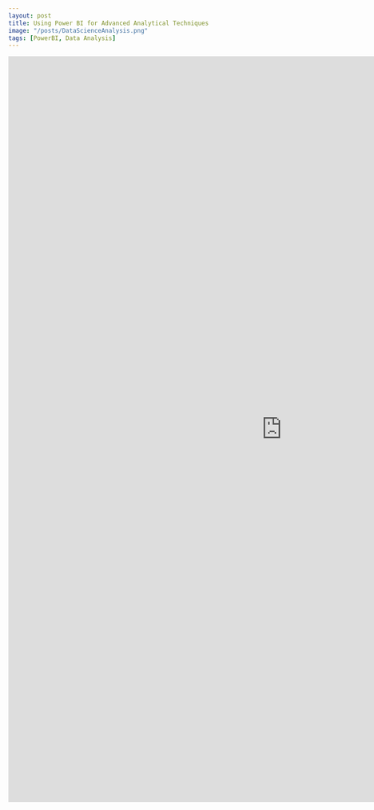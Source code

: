 ```yaml
---
layout: post
title: Using Power BI for Advanced Analytical Techniques 
image: "/posts/DataScienceAnalysis.png"
tags: [PowerBI, Data Analysis]
---
```



<div class="iframe_container">
  <iframe width="1094" height="1494" src="https://app.powerbi.com/view?r=eyJrIjoiYzI4M2IwYWMtMzRlOC00NzA3LWI5ODEtMWUzNDE4YTM1MGEwIiwidCI6IjAwM2Q0MTg3LWU2NTgtNDU5ZS1hN2JmLTJiNWE5YWNlMjQ2YSIsImMiOjZ9" frameborder="0" allowfullscreen></iframe>
</div>

